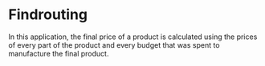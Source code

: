 # Findrouting
In this application, the final price of a product is calculated using the prices of every part of the product and every budget that was spent to manufacture the final product.
